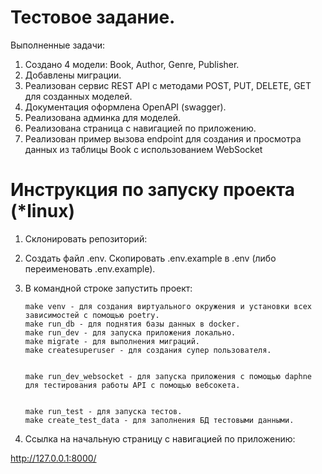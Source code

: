 # Тестовое задание.

Выполненные задачи:

1. Создано 4 модели: Book, Author, Genre, Publisher.
2. Добавлены миграции.
3. Реализован сервис REST API с методами POST, PUT, DELETE, GET для созданных моделей.
4. Документация оформлена OpenAPI (swagger).
5. Реализована админка для моделей.
6. Реализована страница с навигацией по приложению.
7. Реализован пример вызова endpoint для создания и просмотра данных из таблицы Book с использованием WebSocket


# Инструкция по запуску проекта (*linux)
1. Склонировать репозиторий:
2. Создать файл .env. Скопировать .env.example в .env (либо переименовать .env.example).
3. В командной строке запустить проект:

    ```
    make venv - для создания виртуального окружения и установки всех зависимостей с помощью poetry.
    make run_db - для поднятия базы данных в docker.
    make run_dev - для запуска приложения локально.
    make migrate - для выполнения миграций.
    make createsuperuser - для создания супер пользователя.


    make run_dev_websocket - для запуска приложения с помощью daphne для тестирования работы API с помощью вебсокета.


    make run_test - для запуска тестов.
    make create_test_data - для заполнения БД тестовыми данными.
    ```

4. Ссылка на начальную страницу с навигацией по приложению:

http://127.0.0.1:8000/

